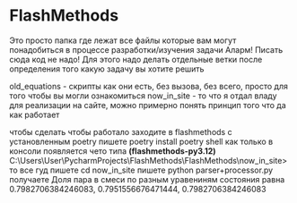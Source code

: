 # FlashMethods

Это просто папка где лежат все файлы которые вам могут понадобиться в процессе разработки/изучения задачи
Аларм! Писать сюда код не надо! Для этого надо делать отдельные ветки после определения того какую задачу вы хотите решить

old_equations - скрипты как они есть, без вызова, без всего, просто для того чтобы вы могли ознакомиться
now_in_site - то что я отдал владу для реализации на сайте, можно примерно понять принцип того что да как работает

чтобы сделать чтобы работало
заходите в flashmethods
c установленным poetry пишете
poetry install
poetry shell
как только в консоли появляется чето типа
**(flashmethods-py3.12)** C:\Users\User\PycharmProjects\FlashMethods\FlashMethods\now_in_site>
то все гуд
пишете cd now_in_site
пишете python parser+processor.py
получаете
Доля пара в смеси по разным уравениням состояния равна 0.7982706384246083, 0.7951556676471444, 0.7982706384246083
